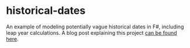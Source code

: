 # historical-dates

An example of modeling potentially vague historical dates in F#, including leap year calculations. A blog post explaining this project [can be found here](http://blog.usermaatre.co.uk/programming/2015/05/20/modeling-historical-dates/).
